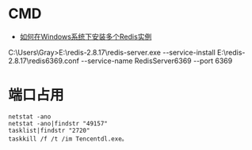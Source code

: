 # CMD

* [如何在Windows系统下安装多个Redis实例](https://jingyan.baidu.com/article/ab0b56309448b9c15afa7d3a.html) 

C:\Users\Gray>E:\redis-2.8.17\redis-server.exe --service-install E:\redis-2.8.17\redis6369.conf --service-name RedisServer6369 --port 6369

# 端口占用
    netstat -ano
    netstat -ano|findstr "49157"
    tasklist|findstr "2720"
    taskkill /f /t /im Tencentdl.exe。